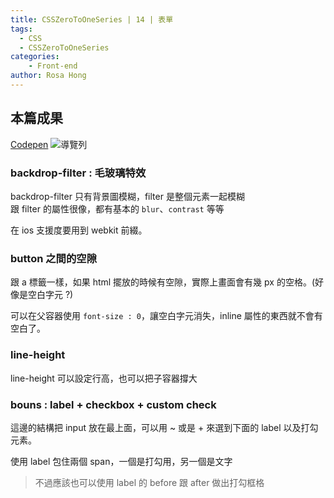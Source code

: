 ```yaml
---
title: CSSZeroToOneSeries | 14 | 表單
tags:
  - CSS
  - CSSZeroToOneSeries
categories:
	- Front-end
author: Rosa Hong
---
```

## 本篇成果
[Codepen](https://codepen.io/shan473/pen/abVaLWx)
![導覽列](https://dsm01pap006files.storage.live.com/y4m9T4H16Ta75kDzYcQq5DvDiixK4mUT7-zgyeMbwFltHZbFafI5uejyNEI2PKXuVsHwbitph6KpHB-W1twOqWHvFYJXV0ZHqpaK31pEbAbsnH7ffzVJrY4jCn-DQT8BuQlWSI7mhiwxpMOte8vgXL82SlBMc9CDVnRs4GQaX5zSfAIPFEVdD6wo429FOHMt4kh?width=1024&height=133&cropmode=none)

### backdrop-filter : 毛玻璃特效
backdrop-filter 只有背景圖模糊，filter 是整個元素一起模糊  
跟 filter 的屬性很像，都有基本的 `blur`、`contrast` 等等  

在 ios 支援度要用到 webkit 前綴。  

### button 之間的空隙
跟 a 標籤一樣，如果 html 擺放的時候有空隙，實際上畫面會有幾 px 的空格。(好像是空白字元 ?)

可以在父容器使用 `font-size : 0`，讓空白字元消失，inline 屬性的東西就不會有空白了。

### line-height
line-height 可以設定行高，也可以把子容器撐大


### bouns : label + checkbox + custom check
這邊的結構把 input 放在最上面，可以用 ~ 或是 + 來選到下面的 label 以及打勾元素。  

使用 label 包住兩個 span，一個是打勾用，另一個是文字

> 不過應該也可以使用 label 的 before 跟 after 做出打勾框格
